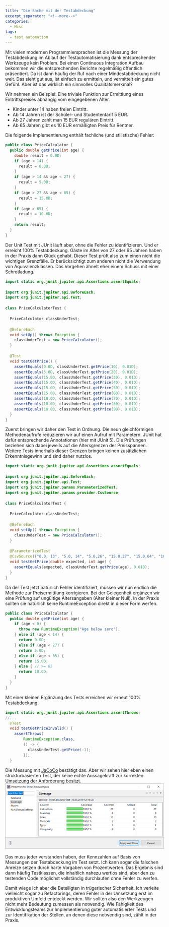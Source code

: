 ```yaml
---
title: "Die Sache mit der Testabdeckung"
excerpt_separator: "<!--more-->"
categories:
  - Misc
tags:
  - test automation
---
```

Mit vielen modernen Programmiersprachen ist die Messung der Testabdeckung im Ablauf der Testautomatisierung dank entsprechender Werkzeuge kein Problem.
Bei einen Continuous Integration Aufbau bekommen wir die entsprechenden Berichte regelmäßig öffentlich präsentiert.
Da ist dann häufig der Ruf nach einer Mindestabdeckung nicht weit. Das sieht gut aus, ist einfach zu ermitteln, und vermittelt ein gutes Gefühl.
Aber ist das wirklich ein sinnvolles Qualitätsmerkmal?  

Wir nehmen ein Beispiel: Eine triviale Funktion zur Ermittlung eines Eintrittspreises abhängig vom eingegebenen Alter.  

+ Kinder unter 14 haben freien Eintritt.
+ Ab 14 Jahren ist der Schüler- und Studententarif 5 EUR.
+ Ab 27 Jahren zahlt man 15 EUR regulären Eintritt.
+ Ab 65 Jahren gibt es 10 EUR ermäßigten Preis für Rentner.

Die folgende Implementierung enthält fachliche (und stilistische) Fehler:

~~~ java
public class PriceCalculator {
  public double getPrice(int age) {
    double result = 0.0D;
    if (age < 14) {
      result = 0.0D;
    }
    if (age > 14 && age < 27) {
      result = 5.0D;
    }
    if (age > 27 && age < 65) {
      result = 15.0D;
    }
    if (age > 65) {
      result = 10.0D;
    }
    return result;
  }
}
~~~ 

Der Unit Test mit JUnit läuft aber, ohne die Fehler zu identifizieren. Und er erreicht 100% Testabdeckung. 
Gäste im Alter von 27 oder 65 Jahren haben in der Praxis dann Glück gehabt.
Dieser Test prüft also zum einen nicht die wichtigen Grenzfälle. Er berücksichtigt zum anderen nicht die Verwendung von Äquivalenzklassen. Das Vorgehen ähnelt eher einem Schuss mit einer Schrotladung.

~~~ java
import static org.junit.jupiter.api.Assertions.assertEquals;

import org.junit.jupiter.api.BeforeEach;
import org.junit.jupiter.api.Test;

class PriceCalculatorTest {

  PriceCalculator classUnderTest;

  @BeforeEach
  void setUp() throws Exception {
    classUnderTest = new PriceCalculator();
  }

  @Test
  void testGetPrice() {
    assertEquals(0.0D, classUnderTest.getPrice(10), 0.01D);
    assertEquals(5.0D, classUnderTest.getPrice(20), 0.01D);
    assertEquals(15.0D, classUnderTest.getPrice(30), 0.01D);
    assertEquals(15.0D, classUnderTest.getPrice(40), 0.01D);
    assertEquals(15.0D, classUnderTest.getPrice(50), 0.01D);
    assertEquals(15.0D, classUnderTest.getPrice(60), 0.01D);
    assertEquals(10.0D, classUnderTest.getPrice(70), 0.01D);
    assertEquals(10.0D, classUnderTest.getPrice(80), 0.01D);
    assertEquals(10.0D, classUnderTest.getPrice(90), 0.01D);
  }
}
~~~ 

Zuerst bringen wir daher den Test in Ordnung. Die neun gleichförmigen Methodenaufrufe reduzieren wir auf einen Aufruf mit Parametern.
JUnit hat dafür entsprechende Annotationen (hier mit JUnit 5). Die Prüfungen beziehen sich dabei jeweils auf die Altersgrenzen der Preisspannen. Weitere Tests innerhalb dieser Grenzen bringen keinen zusätzlichen Erkenntnisgewinn und sind daher nutzlos.

~~~ java
import static org.junit.jupiter.api.Assertions.assertEquals;

import org.junit.jupiter.api.BeforeEach;
import org.junit.jupiter.api.Test;
import org.junit.jupiter.params.ParameterizedTest;
import org.junit.jupiter.params.provider.CsvSource;

class PriceCalculatorTest {

  PriceCalculator classUnderTest;

  @BeforeEach
  void setUp() throws Exception {
    classUnderTest = new PriceCalculator();
  }

  @ParameterizedTest
  @CsvSource({"0.0, 13", "5.0, 14", "5.0,26", "15.0,27", "15.0,64", "10.0,65"})
  void testGetPrice(double expected, int age) {
    assertEquals(expected, classUnderTest.getPrice(age), 0.01D);
  }
}
~~~ 

Da der Test jetzt natürlich Fehler identifiziert, müssen wir nun endlich die Methode zur Preisermittlung korrigieren.
Bei der Gelegenheit ergänzen wir eine Prüfung auf ungültige Altersangaben (Alter kleiner Null). In der Praxis sollten sie natürlich keine RuntimeException direkt in dieser Form werfen.

~~~ java
public class PriceCalculator {
  public double getPrice(int age) {
    if (age < 0) {
      throw new RuntimeException("Age below zero");
    } else if (age < 14) {
      return 0.0D;
    } else if (age < 27) {
      return 5.0D;
    } else if (age < 65) {
      return 15.0D;
    } else { // >= 65
      return 10.0D;
    }
  }
}
~~~

Mit einer kleinen Ergänzung des Tests erreichen wir erneut 100% Testabdeckung.

~~~ java
import static org.junit.jupiter.api.Assertions.assertThrows;
//...
  @Test
  void testGetPriceInvalid() {
    assertThrows(
        RuntimeException.class,
        () -> {
          classUnderTest.getPrice(-1);
        });
  }
~~~ 

Die Messung mit [JaCoCo](https://www.jacoco.org/) bestätigt das.
Aber wir sehen hier eben einen strukturbasierten Test, der keine echte Aussagekraft zur korrekten Umsetzung der Anforderung besitzt.
![100% Code Coverage](/assets/images/DemoCodeCoverage.png)

Das muss jeder verstanden haben, der Kennzahlen auf Basis von Messungen der Testabdeckung im Test setzt.
Ich kann sogar die falschen Anreize setzen durch harte Vorgaben von Prozentwerten.
Das Ergebnis sind dann häufig Testklassen, die inhaltlich nahezu wertlos sind, aber den zu testenden Code möglichst vollständig durchlaufen ohne Fehler zu werfen.

Damit wiege ich aber die Beteiligten in trügerischer Sicherheit. Ich verleite vielleicht sogar zu Refactorings, deren Fehler in der Umsetzung erst im produktiven Umfeld entdeckt werden. Wir sollten also den Werkzeugen nicht mehr Bedeutung zumessen als notwendig.
Wie Fähigkeit des Entwicklungsteams zur Implementierung guter automatisierter Tests und zur Identifikation der Stellen, an denen diese notwendig sind, zählt in der Praxis.